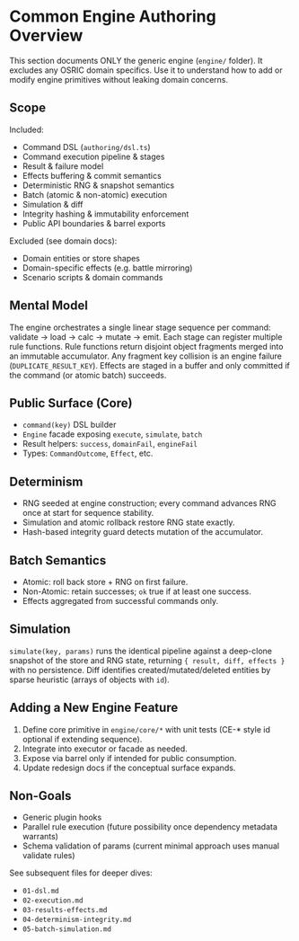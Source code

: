 # Common Engine Authoring Overview

This section documents ONLY the generic engine (`engine/` folder). It excludes any OSRIC domain specifics. Use it to understand how to add or modify engine primitives without leaking domain concerns.

## Scope
Included:
- Command DSL (`authoring/dsl.ts`)
- Command execution pipeline & stages
- Result & failure model
- Effects buffering & commit semantics
- Deterministic RNG & snapshot semantics
- Batch (atomic & non-atomic) execution
- Simulation & diff
- Integrity hashing & immutability enforcement
- Public API boundaries & barrel exports

Excluded (see domain docs):
- Domain entities or store shapes
- Domain-specific effects (e.g. battle mirroring)
- Scenario scripts & domain commands

## Mental Model
The engine orchestrates a single linear stage sequence per command: validate -> load -> calc -> mutate -> emit. Each stage can register multiple rule functions. Rule functions return disjoint object fragments merged into an immutable accumulator. Any fragment key collision is an engine failure (`DUPLICATE_RESULT_KEY`). Effects are staged in a buffer and only committed if the command (or atomic batch) succeeds.

## Public Surface (Core)
- `command(key)` DSL builder
- `Engine` facade exposing `execute`, `simulate`, `batch`
- Result helpers: `success`, `domainFail`, `engineFail`
- Types: `CommandOutcome`, `Effect`, etc.

## Determinism
- RNG seeded at engine construction; every command advances RNG once at start for sequence stability.
- Simulation and atomic rollback restore RNG state exactly.
- Hash-based integrity guard detects mutation of the accumulator.

## Batch Semantics
- Atomic: roll back store + RNG on first failure.
- Non-Atomic: retain successes; `ok` true if at least one success.
- Effects aggregated from successful commands only.

## Simulation
`simulate(key, params)` runs the identical pipeline against a deep-clone snapshot of the store and RNG state, returning `{ result, diff, effects }` with no persistence. Diff identifies created/mutated/deleted entities by sparse heuristic (arrays of objects with `id`).

## Adding a New Engine Feature
1. Define core primitive in `engine/core/*` with unit tests (CE-* style id optional if extending sequence).
2. Integrate into executor or facade as needed.
3. Expose via barrel only if intended for public consumption.
4. Update redesign docs if the conceptual surface expands.

## Non-Goals
- Generic plugin hooks
- Parallel rule execution (future possibility once dependency metadata warrants)
- Schema validation of params (current minimal approach uses manual validate rules)

See subsequent files for deeper dives:
- `01-dsl.md`
- `02-execution.md`
- `03-results-effects.md`
- `04-determinism-integrity.md`
- `05-batch-simulation.md`
